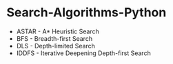 # Search-Algorithms-Python
* ASTAR - A* Heuristic Search
* BFS - Breadth-first Search
* DLS - Depth-limited Search
* IDDFS - Iterative Deepening Depth-first Search
